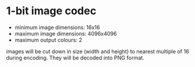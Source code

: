 # 1-bit image codec

 - minimum image dimensions: 16x16
 - maximum image dimensions: 4096x4096
 - maximum output colours: 2

images will be cut down in size (width and height) to nearest multiple of 16 during encoding. They will be decoded into PNG format. 

